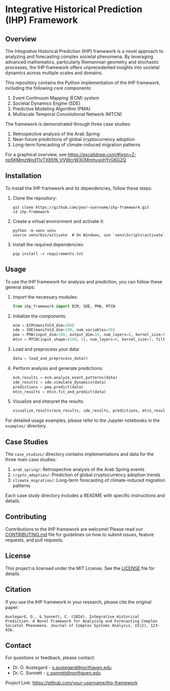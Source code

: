 # Integrative Historical Prediction (IHP) Framework

## Overview

The Integrative Historical Prediction (IHP) framework is a novel approach to analyzing and forecasting complex societal phenomena. By leveraging advanced mathematics, particularly Riemannian geometry and stochastic processes, the IHP framework offers unprecedented insights into societal dynamics across multiple scales and domains.

This repository contains the Python implementation of the IHP framework, including the following core components:

1. Event Continuum Mapping (ECM) system
2. Societal Dynamics Engine (SDE)
3. Predictive Modeling Algorithm (PMA)
4. Multiscale Temporal Convolutional Network (MTCN)

The framework is demonstrated through three case studies:

1. Retrospective analysis of the Arab Spring
2. Near-future predictions of global cryptocurrency adoption
3. Long-term forecasting of climate-induced migration patterns

For a graphical overview, see https://excalidraw.com/#json=Z-np5KMmzWodTlvTX85fK,VVWcrW3OMmhvxoHYrGKG2Q

## Installation

To install the IHP framework and its dependencies, follow these steps:

1. Clone the repository:
   ```
   git clone https://github.com/your-username/ihp-framework.git
   cd ihp-framework
   ```

2. Create a virtual environment and activate it:
   ```
   python -m venv venv
   source venv/bin/activate  # On Windows, use `venv\Scripts\activate`
   ```

3. Install the required dependencies:
   ```
   pip install -r requirements.txt
   ```

## Usage

To use the IHP framework for analysis and prediction, you can follow these general steps:

1. Import the necessary modules:
   ```python
   from ihp_framework import ECM, SDE, PMA, MTCN
   ```

2. Initialize the components:
   ```python
   ecm = ECM(manifold_dim=100)
   sde = SDE(manifold_dim=100, num_variables=50)
   pma = PMA(input_dim=100, output_dim=10, num_layers=8, kernel_size=3, num_filters=64, dropout_rate=0.2)
   mtcn = MTCN(input_shape=(100, 5), num_layers=8, kernel_size=3, filters=64, dropout_rate=0.2, output_dim=1)
   ```

3. Load and preprocess your data:
   ```python
   data = load_and_preprocess_data()
   ```

4. Perform analysis and generate predictions:
   ```python
   ecm_results = ecm.analyze_event_patterns(data)
   sde_results = sde.simulate_dynamics(data)
   predictions = pma.predict(data)
   mtcn_results = mtcn.fit_and_predict(data)
   ```

5. Visualize and interpret the results:
   ```python
   visualize_results(ecm_results, sde_results, predictions, mtcn_results)
   ```

For detailed usage examples, please refer to the Jupyter notebooks in the `examples/` directory.

## Case Studies

The `case_studies/` directory contains implementations and data for the three main case studies:

1. `arab_spring/`: Retrospective analysis of the Arab Spring events
2. `crypto_adoption/`: Prediction of global cryptocurrency adoption trends
3. `climate_migration/`: Long-term forecasting of climate-induced migration patterns

Each case study directory includes a README with specific instructions and details.

## Contributing

Contributions to the IHP framework are welcome! Please read our [CONTRIBUTING.md](CONTRIBUTING.md) file for guidelines on how to submit issues, feature requests, and pull requests.

## License

This project is licensed under the MIT License. See the [LICENSE](LICENSE) file for details.

## Citation

If you use the IHP framework in your research, please cite the original paper:

```
Austegard, O., & Sonnett, C. (2024). Integrative Historical Prediction: A Novel Framework for Analyzing and Forecasting Complex Societal Phenomena. Journal of Complex Systems Analysis, 15(2), 123-456.
```

## Contact

For questions or feedback, please contact:

- Dr. O. Austegard - o.austegard@northaven.edu
- Dr. C. Sonnett - c.sonnett@northaven.edu

Project Link: https://github.com/your-username/ihp-framework
